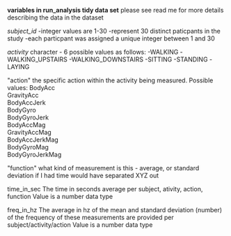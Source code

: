 **variables in run_analysis tidy data set**
please see read me for more details describing the data in the dataset

*subject_id* 
	-integer	values are 1-30
	-represent 30 distinct paticpants in the study
	-each particpant was assigned a unique integer between 1 and 30

*activity*
character - 6 possible values as follows:
	-WALKING
	-WALKING_UPSTAIRS
	-WALKING_DOWNSTAIRS
	-SITTING
	-STANDING
	-LAYING

"action"
the specific action within the activity being measured.  Possible values:
	BodyAcc                  
	GravityAcc      
	BodyAccJerk   
	BodyGyro                
	BodyGyroJerk    
	BodyAccMag           
	GravityAccMag           
	BodyAccJerkMag          
	BodyGyroMag               
	BodyGyroJerkMag    
  

"function"
what kind of measurement is this - average, or standard deviation
if I had time would have separated XYZ out

time_in_sec
	The time in seconds average per subject, ativity, action, function
	Value is a number data type

freq_in_hz
The average in hz of the mean and standard deviation (number) of the frequency of these measurements are provided per subject/activity/action
	Value is a number data type


